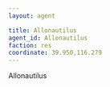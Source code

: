 ```yaml
---
layout: agent

title: Allonautilus
agent_id: Allonautilus 
faction: res
coordinate: 39.950,116.279
---
```


Allonautilus
